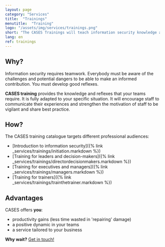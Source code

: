 ```yaml
---
layout: page
category: "Services"
title:  "Trainings"
menutitle:  "Training"
logo: "/assets/img/services/trainings.png"
short: "The CASES Trainings will teach information security knowledge and good practices to you and your teams."
lang: en
ref: trainings
---
```

## Why?
Information security requires teamwork. Everybody must be aware of the challenges and potential dangers to be able to make an informed contribution. You must develop good reflexes.

**CASES training** provides the knowledge and reflexes that your teams require. It is fully adapted to your specific situation. It will encourage staff to communicate their experiences and strengthen the motivation of staff to be vigilant and share best practice.


## How?
The CASES training catalogue targets different professional audiences:

* [Introduction to information security]({% link _services/trainings/initiation.markdown %})
* [Training for leaders and decision-makers]({% link _services/trainings/directordecisionmakers.markdown %})
* [Training for executives and managers]({% link _services/trainings/managers.markdown %})
* [Training for trainers]({% link _services/trainings/trainthetrainer.markdown %})


## Advantages
CASES offers **you**:

* productivity gains (less time wasted in 'repairing' damage)
* a positive dynamic in your teams
* a service tailored to your business

**Why wait?** [Get in touch!](mailto:info@cases.lu?subject=Formations%20CASES)
